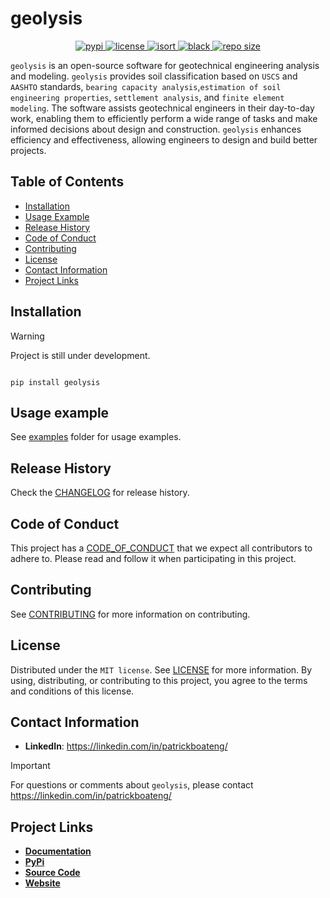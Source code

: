# geolysis

<p align="center">
    <a href="https://pypi.org/user/Pato546/">
        <img src="https://img.shields.io/badge/PyPi-Pato546-blue?style=flat-square&logo=pypi&logoColor=white" alt="pypi">
    </a>
    <a href="">
        <img src="https://img.shields.io/pypi/l/geolysis?style=flat-square" alt="license">
    </a>
    <a href="https://pycqa.github.io/isort/">
        <img src="https://img.shields.io/badge/%20imports-isort-%231674b1?style=flat-square&labelColor=ef8336" alt="isort">
    </a>
    <a href="https://github.com/psf/black">
        <img src="https://img.shields.io/badge/code%20style-black-000000.svg?style=flat-square" alt="black">
    </a>
    <a href="">
        <img src="https://img.shields.io/github/repo-size/patrickboateng/geolysis?style=flat-square&labelColor=ef8336" alt="repo size">
    </a>
</p>

`geolysis` is an open-source software for geotechnical engineering analysis and
modeling. `geolysis` provides soil classification based on `USCS` and `AASHTO`
standards, `bearing capacity analysis`,`estimation of soil engineering
properties`, `settlement analysis`, and `finite element modeling`. The software
assists geotechnical engineers in their day-to-day work, enabling them to
efficiently perform a wide range of tasks and make informed decisions about
design and construction. `geolysis` enhances efficiency and effectiveness,
allowing engineers to design and build better projects.

## Table of Contents

- [Installation](#installation)
- [Usage Example](#usage-example)
- [Release History](#release-history)
- [Code of Conduct](#code-of-conduct)
- [Contributing](#contributing)
- [License](#license)
- [Contact Information](#contact-information)
- [Project Links](#project-links)

## Installation

> [!WARNING]
> Project is still under development.

```shell

pip install geolysis

```

## Usage example

See [examples](./docs/source/examples/) folder for usage examples.

## Release History

Check the [CHANGELOG](https://github.com/patrickboateng/geolysis/blob/main/CHANGELOG.md)
for release history.

## Code of Conduct

This project has a [CODE_OF_CONDUCT](https://github.com/patrickboateng/geolysis/blob/main/CODE_OF_CONDUCT.md)
that we expect all contributors to adhere to. Please read and follow it when
participating in this project.

## Contributing

See [CONTRIBUTING](https://github.com/patrickboateng/geolysis/blob/main/docs/CONTRIBUTING.md#how-to-contribute)
for more information on contributing.

## License

Distributed under the `MIT license`. See [LICENSE](https://github.com/patrickboateng/geolysis/blob/main/LICENSE.txt)
for more information. By using, distributing, or contributing to this project,
you agree to the terms and conditions of this license.

## Contact Information

- **LinkedIn**: <https://linkedin.com/in/patrickboateng/>

> [!IMPORTANT]
> For questions or comments about `geolysis`, please contact <https://linkedin.com/in/patrickboateng/>

## Project Links

- [**Documentation**](https://)
- [**PyPi**](https://)
- [**Source Code**](https://github.com/patrickboateng/geolysis/)
- [**Website**](https://)
